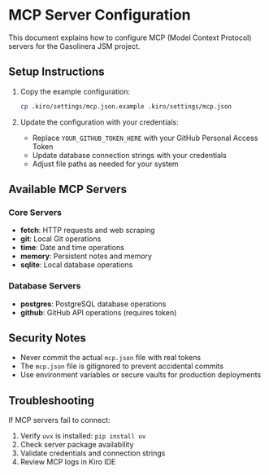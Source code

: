 # MCP Server Configuration

This document explains how to configure MCP (Model Context Protocol) servers for the Gasolinera JSM project.

## Setup Instructions

1. Copy the example configuration:

   ```bash
   cp .kiro/settings/mcp.json.example .kiro/settings/mcp.json
   ```

2. Update the configuration with your credentials:
   - Replace `YOUR_GITHUB_TOKEN_HERE` with your GitHub Personal Access Token
   - Update database connection strings with your credentials
   - Adjust file paths as needed for your system

## Available MCP Servers

### Core Servers

- **fetch**: HTTP requests and web scraping
- **git**: Local Git operations
- **time**: Date and time operations
- **memory**: Persistent notes and memory
- **sqlite**: Local database operations

### Database Servers

- **postgres**: PostgreSQL database operations
- **github**: GitHub API operations (requires token)

## Security Notes

- Never commit the actual `mcp.json` file with real tokens
- The `mcp.json` file is gitignored to prevent accidental commits
- Use environment variables or secure vaults for production deployments

## Troubleshooting

If MCP servers fail to connect:

1. Verify `uvx` is installed: `pip install uv`
2. Check server package availability
3. Validate credentials and connection strings
4. Review MCP logs in Kiro IDE
